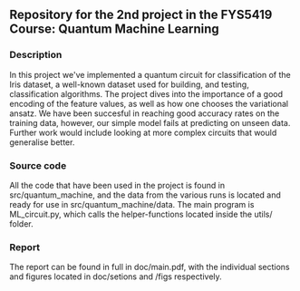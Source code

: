## Repository for the 2nd project in the FYS5419 Course: Quantum Machine Learning

### Description
In this project we've implemented a quantum circuit for classification of the Iris dataset, a well-known dataset used for building, and testing, classification algorithms. The project dives into the importance of a good encoding of the feature values, as well as how one chooses the variational ansatz.
We have been succesful in reaching good accuracy rates on the training data, however, our simple model fails at predicting on unseen data. Further work would include looking at more complex circuits that would generalise better.
### Source code
All the code that have been used in the project is found in src/quantum_machine, and the data from the various runs is located and ready for use in src/quantum_machine/data. The main program is ML_circuit.py, which calls the helper-functions located inside the utils/ folder.

### Report
The report can be found in full in doc/main.pdf, with the individual sections and figures located in doc/setions and /figs respectively.

